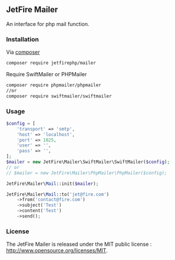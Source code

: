 ## JetFire Mailer

An interface for php mail function.

### Installation

Via [composer](https://getcomposer.org)

```bash
composer require jetfirephp/mailer
```

Require SwiftMailer or PHPMailer 

```bash
composer require phpmailer/phpmailer
//or
composer require swiftmailer/swiftmailer
```

### Usage

```php
$config = [
    'transport' => 'smtp',
    'host' => 'localhost',
    'port' => 1025,
    'user' => '',
    'pass' => '',
];
$mailer = new JetFire\Mailer\SwiftMailer\SwiftMailer($config);
// or
// $mailer = new JetFire\Mailer\PhpMailer\PhpMailer($config); 

JetFire\Mailer\Mail::init($mailer);

JetFire\Mailer\Mail::to('jet@fire.com')
    ->from('contact@fire.com')
    ->subject('Test')
    ->content('Test')
    ->send();
```

### License

The JetFire Mailer is released under the MIT public license : http://www.opensource.org/licenses/MIT. 